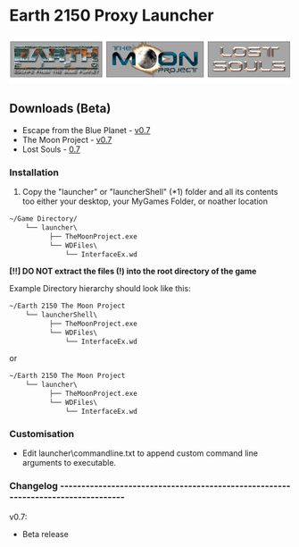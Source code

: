 # Earth 2150 Proxy Launcher
![logo](images/logo.png)

## Downloads (Beta)
* Escape from the Blue Planet - [v0.7](https://github.com/InsideEarth2150/ProxyLauncher/raw/main/Files/EarthProxyLauncher_EftBP_v0.7.zip)
* The Moon Project - [v0.7](https://github.com/InsideEarth2150/ProxyLauncher/raw/main/Files/EarthProxyLauncher_TMP_v0.7.zip)
* Lost Souls - [0.7](https://github.com/InsideEarth2150/ProxyLauncher/raw/main/Files/EarthProxyLauncher_LS_v0.7.zip)


### Installation

1. Copy the "launcher" or "launcherShell" (*1) folder and all its contents
   too either your desktop, your MyGames Folder, or noather location
```
~/Game Directory/
 	└── launcher\
	      ├── TheMoonProject.exe
	      └── WDFiles\
		      └── InterfaceEx.wd
```
**__[!!] DO NOT extract the files (!) into the root directory of the game__**


Example Directory hierarchy should look like this:
```
~/Earth 2150 The Moon Project
   	└── launcherShell\
	      ├── TheMoonProject.exe
	      └── WDFiles\
		      └── InterfaceEx.wd
```
or 
```
~/Earth 2150 The Moon Project
   	└── launcher\
	      ├── TheMoonProject.exe
	      └── WDFiles\
		      └── InterfaceEx.wd
```

### Customisation

+ Edit launcher\commandline.txt to append custom command line arguments to executable.


### Changelog ---------------------------------------------------------------------------------

v0.7:
- Beta release